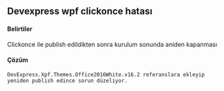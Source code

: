 ## Devexpress wpf clickonce hatası ##
#### Belirtiler
Clickonce ile publish edildikten sonra kurulum sonunda aniden kapanması
#### Çözüm
````
DevExpress.Xpf.Themes.Office2016White.v16.2 referanslara ekleyip yeniden publish edince sorun düzeliyor.
````
